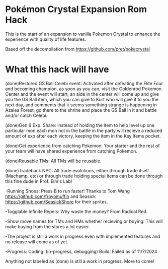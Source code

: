 # Pokémon Crystal Expansion Rom Hack

This is the start of an expansion to vanilla Pokemon Crystal
to enhance the experience with quality of life features.

Based off the decompilation from https://github.com/pret/pokecrystal

# What this hack will have

(done)Restored GS Ball Celebi event: Activated after defeating the Elite Four
and becoming champion, as soon as you can, visit the Goldenrod Pokemon Center
and the event will start, an aide in the center will come up and give you
the GS Ball item, which you can give to Kurt who will give it to you the
next day, and comments that it seems something strange is happening in
Azalea Forest, go there to the shrine and place the GS Ball in it and battle
and/or catch Celebi.

(done)Gen 6 Exp. Share: Instead of holding the item to help level up one particular mon
each mon not in the battle in the party will recieve a reduced amount of exp after 
each victory, keeping the item in the Key Items pocket.

(done)Get experience from catching Pokemon: Your starter and the rest of your team will
have shared experience from catching Pokemon.

(done)Reusable TMs: All TMs will be reusable.

(done)Tradeback NPC: All trade evolutions, either through trade itself (Machamp, etc) or
through trade holding special items can be done through this fine dude in
Prof. Elm's Lab!

-Running Shoes: Press B to run faster! Thanks to Tom Wang https://github.com/froyomuffin
and Seasick https://github.com/SeasickShore for their sprites.

-Togglable Infinite Repels: Why waste the money?  From Radical Red.

-Show move names for TMs and HMs whether recieving or buying: This will make buying from
the stores a lot easier.

-The project is still a work in progress even with implemented features and no release
will come as of yet.

-Progress: Coding: (in-progress, debugging) Build: Failed as of 11/7/2024 

Anything not labeled as (done) is still a work in progress.  More to come!
